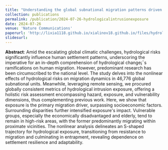 ```yaml
---
title: "Understanding the global subnational migration patterns driven by hydrological intrusion exposure"
collection: publications
permalink: /publication/2024-07-26-hydrologicalintrusionexposure
date: 2024-07-26
venue: 'Nature Communications'
paperurl: 'http://lixia1118.github.io/xialinov18.github.io/files/hydrologicalintrusionexposure.pdf'
slidesurl:
---
```

 **Abstract**: Amid the escalating global climatic challenges, hydrological risks significantly influence human settlement patterns, underscoring the imperative for an in-depth comprehension of hydrological change¡¯s ramifications on human migration. However, predominant research has been circumscribed to the national level. The study delves into the nonlinear effects of hydrological risks on migration dynamics in 46,776 global subnational units. Meanwhile, leveraging remote sensing, we procured globally consistent metrics of hydrological intrusion exposure, offering a holistic risk assessment encompassing hazard, exposure, and vulnerability dimensions, thus complementing previous work. Here, we show that exposure is the primary migration driver, surpassing socioeconomic factors. Surrounding disparities further intensified exposure's impact. Vulnerable groups, especially the economically disadvantaged and elderly, tend to remain in high-risk areas, with the former predominantly migrating within proximate vicinities. The nonlinear analysis delineates an S-shaped trajectory for hydrological exposure, transitioning from resistance to migration and culminating in entrapment, revealing dependence on settlement resilience and adaptability.
